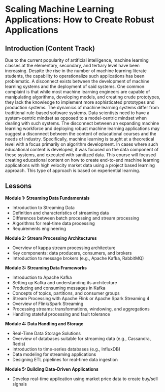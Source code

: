 # Scaling Machine Learning Applications: How to Create Robust Applications
## Introduction (Content Track)
Due to the current popularity of artificial intelligence, machine learning classes
at the elementary, secondary, and tertiary level have been increasing. Despite
the rise in the number of machine learning literate students, the capability to
operationalize such applications has been problematic. A disconnect exists between
the development of machine learning systems and the deployment of
said systems. One common complaint is that while most machine
learning engineers are capable of manipulating algorithms, developing
models, and creating crude prototypes, they lack the knowledge to implement
more sophisticated prototypes and production systems. The dynamics of machine learning systems differ from traditional rule-based
software systems. Data scientists need to have a system-centric mindset as
opposed to a model-centric mindset when dealing with such systems.
The disconnect between an expanding machine learning workforce and deploying
robust machine learning applications may suggest a disconnect between the
content of educational courses and the needs of industry. Specifically, machine learning is taught at a theoretical level with a focus primarily on
algorithm development. In cases where such educational content is developed,
it was focused on the data component of these systems, and executed with sanitized
data. This course will focused creating educational content on how to create end-to-end machine learning applications with high velocity market data using a project based learning approach.
This type of approach is based on experiential learning.

## Lessons

<b> Module 1: Streaming Data Fundamentals </b><br> 
- Introduction to Streaming Data
- Definition and characteristics of streaming data
- Differences between batch processing and stream processing
- Algorithms for real-time data processing
- Requirements engineering

<b> Module 2: Stream Processing Architectures</b><br> 
- Overview of kappa stream processing architecture
- Key components: data producers, consumers, and brokers
- Introduction to message brokers (e.g., Apache Kafka, RabbitMQ)
  
<b> Module 3: Streaming Data Frameworks</b><br> 
- Introduction to Apache Kafka
- Setting up Kafka and understanding its architecture
- Producing and consuming messages in Kafka
- Concepts of topics, partitions, and consumer groups
- Stream Processing with Apache Flink or Apache Spark Streaming
4
- Overview of Flink/Spark Streaming
- Processing streams: transformations, windowing, and aggregations
- Handling stateful processing and fault tolerance
  
<b> Module 4: Data Handling and Storage</b><br> 
- Real-Time Data Storage Solutions
- Overview of databases suitable for streaming data (e.g., Cassandra, Redis)
- Introduction to time-series databases (e.g., InfluxDB)
- Data modeling for streaming applications
- Designing ETL pipelines for real-time data ingestion
  
<b> Module 5: Building Data-Driven Applications</b><br> 
- Develop real-time application using market price data to create buy/sell signals
